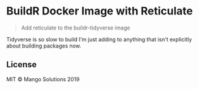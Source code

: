 # BuildR Docker Image with Reticulate
>Add reticulate to the buildr-tidyverse image

Tidyverse is so slow to build I'm just adding to anything that isn't explicitly about building packages now.


## License

MIT © Mango Solutions 2019
